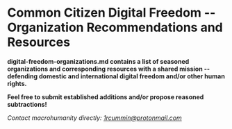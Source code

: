 # Common Citizen Digital Freedom -- Organization Recommendations and Resources #

**digital-freedom-organizations.md contains a list of seasoned organizations and corresponding resources with a shared mission -- defending domestic and international digital freedom and/or other human rights.**

**Feel free to submit established additions and/or propose reasoned subtractions!**

*Contact macrohumanity directly: 1rcummin@protonmail.com*
